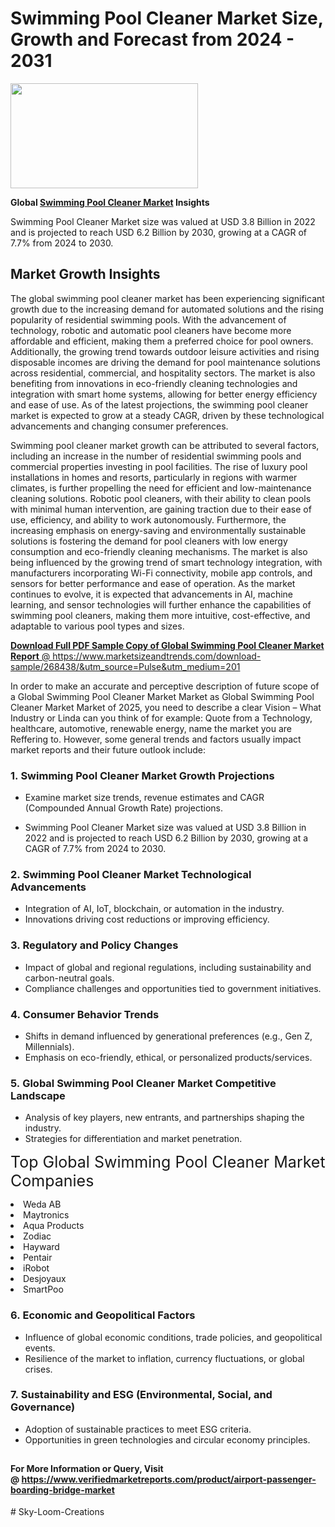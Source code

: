 <H1>Swimming Pool Cleaner Market Size, Growth and Forecast from 2024 - 2031</H1><img class="aligncenter size-medium wp-image-584254" src="https://thirdeyenews.in/wp-content/uploads/2024/09/Global-Market-Research-300x168.jpeg" alt="" width="300" height="168" /><p><strong>Global&nbsp;<a href="https://www.marketsizeandtrends.com/download-sample/268438/&amp;utm_source=Pulse&amp;utm_medium=201">Swimming Pool Cleaner Market</a> Insights</strong></p><p>Swimming Pool Cleaner Market size was valued at USD 3.8 Billion in 2022 and is projected to reach USD 6.2 Billion by 2030, growing at a CAGR of 7.7% from 2024 to 2030.</p><p><h2>Market Growth Insights</h2> <p>The global swimming pool cleaner market has been experiencing significant growth due to the increasing demand for automated solutions and the rising popularity of residential swimming pools. With the advancement of technology, robotic and automatic pool cleaners have become more affordable and efficient, making them a preferred choice for pool owners. Additionally, the growing trend towards outdoor leisure activities and rising disposable incomes are driving the demand for pool maintenance solutions across residential, commercial, and hospitality sectors. The market is also benefiting from innovations in eco-friendly cleaning technologies and integration with smart home systems, allowing for better energy efficiency and ease of use. As of the latest projections, the swimming pool cleaner market is expected to grow at a steady CAGR, driven by these technological advancements and changing consumer preferences. <a href="download_sample_link"></a></p> <p>Swimming pool cleaner market growth can be attributed to several factors, including an increase in the number of residential swimming pools and commercial properties investing in pool facilities. The rise of luxury pool installations in homes and resorts, particularly in regions with warmer climates, is further propelling the need for efficient and low-maintenance cleaning solutions. Robotic pool cleaners, with their ability to clean pools with minimal human intervention, are gaining traction due to their ease of use, efficiency, and ability to work autonomously. Furthermore, the increasing emphasis on energy-saving and environmentally sustainable solutions is fostering the demand for pool cleaners with low energy consumption and eco-friendly cleaning mechanisms. The market is also being influenced by the growing trend of smart technology integration, with manufacturers incorporating Wi-Fi connectivity, mobile app controls, and sensors for better performance and ease of operation. As the market continues to evolve, it is expected that advancements in AI, machine learning, and sensor technologies will further enhance the capabilities of swimming pool cleaners, making them more intuitive, cost-effective, and adaptable to various pool types and sizes. <a href="get_more_link"></p><p><span class=""><strong>Download Full PDF Sample Copy of Global Swimming Pool Cleaner Market Report</strong> @ <a href="https://www.marketsizeandtrends.com/download-sample/268438/&amp;utm_source=Pulse&amp;utm_medium=201" target="_blank">https://www.marketsizeandtrends.com/download-sample/268438/&amp;utm_source=Pulse&amp;utm_medium=201</a></span></p><p>In order to make an accurate and perceptive description of future scope of a Global&nbsp;Swimming Pool Cleaner Market Market as Global&nbsp;Swimming Pool Cleaner Market Market of 2025, you need to describe a clear Vision &ndash; What Industry or Linda can you think of for example: Quote from a Technology, healthcare, automotive, renewable energy, name the market you are Reffering to. However, some general trends and factors usually impact market reports and their future outlook include:</p><h3>1.&nbsp;<strong>Swimming Pool Cleaner Market Growth Projections</strong></h3><ul><li>Examine market size trends, revenue estimates and CAGR (Compounded Annual Growth Rate) projections.</li><li><p>Swimming Pool Cleaner Market size was valued at USD 3.8 Billion in 2022 and is projected to reach USD 6.2 Billion by 2030, growing at a CAGR of 7.7% from 2024 to 2030.</p></li></ul><h3>2.&nbsp;<strong>Swimming Pool Cleaner Market Technological Advancements</strong></h3><ul><li>Integration of AI, IoT, blockchain, or automation in the industry.</li><li>Innovations driving cost reductions or improving efficiency.</li></ul><h3>3.&nbsp;<strong>Regulatory and Policy Changes</strong></h3><ul><li>Impact of global and regional regulations, including sustainability and carbon-neutral goals.</li><li>Compliance challenges and opportunities tied to government initiatives.</li></ul><h3>4.&nbsp;<strong>Consumer Behavior Trends</strong></h3><ul><li>Shifts in demand influenced by generational preferences (e.g., Gen Z, Millennials).</li><li>Emphasis on eco-friendly, ethical, or personalized products/services.</li></ul><h3>5.&nbsp;<strong>Global Swimming Pool Cleaner Market Competitive Landscape</strong></h3><ul><li>Analysis of key players, new entrants, and partnerships shaping the industry.</li><li>Strategies for differentiation and market penetration.</li></ul><p data-pm-slice="1 1 []"><span style="color: inherit; font-family: inherit; font-size: 25px;">Top Global Swimming Pool Cleaner Market Companies</span></p><div class="" data-test-id=""><p><li>Weda AB</li><li> Maytronics</li><li> Aqua Products</li><li> Zodiac</li><li> Hayward</li><li> Pentair</li><li> iRobot</li><li> Desjoyaux</li><li> SmartPoo</li></p></div><h3>6.&nbsp;<strong>Economic and Geopolitical Factors</strong></h3><ul><li>Influence of global economic conditions, trade policies, and geopolitical events.</li><li>Resilience of the market to inflation, currency fluctuations, or global crises.</li></ul><h3>7.&nbsp;<strong>Sustainability and ESG (Environmental, Social, and Governance)</strong></h3><ul><li>Adoption of sustainable practices to meet ESG criteria.</li><li>Opportunities in green technologies and circular economy principles.</li></ul><h2><strong style="font-size: 14px;">For More Information or Query, Visit @&nbsp;</strong><a style="background-color: #ffffff; font-size: 14px;" href="https://www.marketsizeandtrends.com/report/swimming-pool-cleaner-market/" target="_blank">https://www.verifiedmarketreports.com/product/airport-passenger-boarding-bridge-market</a></h2># Sky-Loom-Creations

